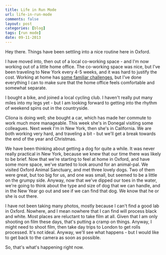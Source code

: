 ```yaml
---
title: Life in Run Mode
url: life-in-run-mode
comments: false
layout: post
categories: [blog]
tags: [run mode]
date: 09-11-2013
---
```

Hey there. Things have been settling into a nice routine here in Oxford. 

I have moved into, then out of a local co-working space - and I'm now working out of a little home office. The co-working space was nice, but I've been traveling to New York every 4-5 weeks, and it was hard to justify the cost. Working at home has [some familiar challenges](/blog/how-to-not-go-insane-while-working-from-home/), but I've done everything I can to make sure that the home office feels comfortable and somewhat separate.

I bought a bike, and joined a local cycling club. I haven't really put many miles into my legs yet - but I am looking forward to getting into the rhythm of weekend spins out in the countryside.

Cliona is doing well; she bought a car, which has made her commute to work much more manageable. This week she's in Donegal visiting some colleagues. Next week I'm in New York, then she's in California. We are both working very hard, and traveling a bit - but we'll get a break towards the end of the year and Christmas.

We have been thinking about getting a dog for quite a while. It was never really practical in New York, because we knew that our time there was likely to be brief. Now that we're starting to feel at home in Oxford, and have some more space, we've started to look around for an animal-pal. We visited Oxford Animal Sanctuary, and met three lovely dogs. Two of them were great, but too big for us, and one was small, but seemed to be a little on the grumpy side. Anyway, now that we've dipped our toes in the water, we're going to think about the type and size of dog that we can handle, and in the New Year go out and see if we can find that dog. We know that he or she is out there. 

I have not been taking many photos, mostly because I can't find a good lab in Oxford. Nowhere, and I mean nowhere that I can find will process black and white. Most places are reluctant to take film at all. Given that I am only shooting on film these days, that's putting a cramp on things. Anyway, I might need to shoot film, then take day trips to London to get rolls processed. It's not ideal. Anyway, we'll see what happens - but I would like to get back to the camera as soon as possible. 

So, that's what's happening right now. 